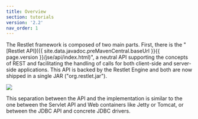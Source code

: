 ```yaml
---
title: Overview
section: tutorials
version: '2.2'
nav_order: 1
---
```

The Restlet framework is composed of two main parts. First, there is the
"[Restlet API]({{ site.data.javadoc.preMavenCentral.baseUrl }}{{ page.version }}/jse/api/index.html)", a neutral API supporting
the concepts of REST and facilitating the handling of calls for both
client-side and server-side applications. This API is backed by the
Restlet Engine and both are now shipped in a single JAR
("org.restlet.jar").

![](images/tutorial01.png)

This separation between the API and the implementation is similar to the
one between the Servlet API and Web containers like Jetty or Tomcat, or
between the JDBC API and concrete JDBC drivers.
